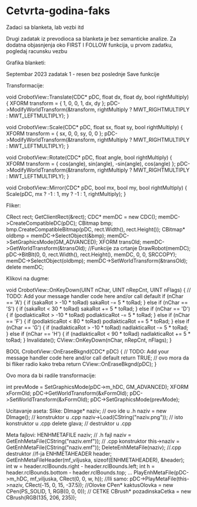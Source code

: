 # Cetvrta-godina-faks

Zadaci sa blanketa, lab vezbi itd

Drugi zadatak iz prevodioca sa blanketa je bez semanticke analize. Za dodatna objasnjenja oko FIRST I FOLLOW funkcija, u prvom zadatku, pogledaj racunsku vezbu

Grafika blanketi:

Septembar 2023 zadatak 1 - resen bez poslednje Save funkcije

Transformacije:

void CrobotView::Translate(CDC* pDC, float dx, float dy, bool rightMultiply)
{
	XFORM transform = { 1, 0, 0, 1, dx, dy };
	pDC->ModifyWorldTransform(&transform, rightMultiply ? MWT_RIGHTMULTIPLY : MWT_LEFTMULTIPLY);
}

void CrobotView::Scale(CDC* pDC, float sx, float sy, bool rightMultiply)
{
	XFORM transform = { sx, 0, 0, sy, 0, 0 };
	pDC->ModifyWorldTransform(&transform, rightMultiply ? MWT_RIGHTMULTIPLY : MWT_LEFTMULTIPLY);
}

void CrobotView::Rotate(CDC* pDC, float angle, bool rightMultiply)
{
	XFORM transform = { cos(angle), sin(angle), -sin(angle), cos(angle) };
	pDC->ModifyWorldTransform(&transform, rightMultiply ? MWT_RIGHTMULTIPLY : MWT_LEFTMULTIPLY);
}

void CrobotView::Mirror(CDC* pDC, bool mx, bool my, bool rightMultiply)
{
	Scale(pDC, mx ? -1 : 1, my ? -1 : 1, rightMultiply);
}

Fliker:

  CRect rect;
	GetClientRect(&rect);
	CDC* memDC = new CDC();
	memDC->CreateCompatibleDC(pDC);
	CBitmap bmp;
	bmp.CreateCompatibleBitmap(pDC, rect.Width(), rect.Height());
	CBitmap* oldbmp = memDC->SelectObject(&bmp);
	memDC->SetGraphicsMode(GM_ADVANCED);
	XFORM transOld;
	memDC->GetWorldTransform(&transOld);
  //Funkcije za crtanje
	DrawRobot(memDC);
	pDC->BitBlt(0, 0, rect.Width(), rect.Height(), memDC, 0, 0, SRCCOPY);
	memDC->SelectObject(oldbmp);
	memDC->SetWorldTransform(&transOld);
	delete memDC;

  Klikovi na dugme:

  void CrobotView::OnKeyDown(UINT nChar, UINT nRepCnt, UINT nFlags)
{
	// TODO: Add your message handler code here and/or call default
	if (nChar == 'A') 
	{
		if (sakaRot > -10 * toRad)
			sakaRot -= 5 * toRad;
	}
	else if (nChar == 'S') 
	{
		if (sakaRot < 30 * toRad)
			sakaRot += 5 * toRad;
	}
	else if (nChar == 'D') 
	{
		if (podlakticaRot > -10 * toRad)
			podlakticaRot -= 5 * toRad;
	}
	else if (nChar == 'F') 
	{
		if (podlakticaRot < 80 * toRad)
			podlakticaRot += 5 * toRad;
	}
	else if (nChar == 'G') 
	{
		if (nadlakticaRot > -10 * toRad)
			nadlakticaRot -= 5 * toRad;
	}
	else if (nChar == 'H') 
	{
		if (nadlakticaRot < 90 * toRad)
			nadlakticaRot += 5 * toRad;
	}
	Invalidate();
	CView::OnKeyDown(nChar, nRepCnt, nFlags);
}


BOOL CrobotView::OnEraseBkgnd(CDC* pDC)
{
	// TODO: Add your message handler code here and/or call default
	return TRUE; // ovo mora da bi fliker radio kako treba
	return CView::OnEraseBkgnd(pDC);
}

Ovo mora da bi radile transformacije:

int prevMode = SetGraphicsMode(pDC->m_hDC, GM_ADVANCED);
	XFORM xFormOld;
	pDC->GetWorldTransform(&xFormOld);
  pDC->SetWorldTransform(&xFormOld);
	pDC->SetGraphicsMode(prevMode);

  Ucitavanje aseta:
Slike:
  DImage* naziv; // ovo ide u .h
  naziv = new DImage(); // konstruktor u .cpp
  naziv->Load(CString("naziv.png")); // isto konstruktor u .cpp
delete glava; // destruktor u .cpp

Meta fajlovi:
HENHMETAFILE naziv; // .h fajl
naziv = GetEnhMetaFile(CString("naziv.emf")); // .cpp konstruktor
this->naziv = GetEnhMetaFile(CString("naziv.emf"));
DeleteEnhMetaFile(naziv); //.cpp destruktor
//f-ja
ENHMETAHEADER header;
	GetEnhMetaFileHeader(mf_viljuska, sizeof(ENHMETAHEADER), &header);
	int w = header.rclBounds.right - header.rclBounds.left;
	int h = header.rclBounds.bottom - header.rclBounds.top;
  ...
  PlayEnhMetaFile(pDC->m_hDC, mf_viljuska, CRect(0, 0, w, h));
  //Ili samo:
  pDC->PlayMetaFile(this->naziv, CRect(-15, 0, 15, -37.5));
//Olovke
  CPen* kaktusOlovka = new CPen(PS_SOLID, 1, RGB(0, 0, 0));
	// CETKE
	CBrush* pozadinskaCetka = new CBrush(RGB(135, 206, 235));
